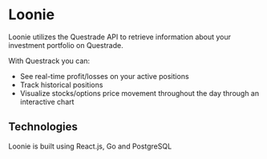 # Loonie

Loonie utilizes the Questrade API to retrieve information about your investment portfolio on Questrade. 

With Questrack you can:
- See real-time profit/losses on your active positions
- Track historical positions
- Visualize stocks/options price movement throughout the day through an interactive chart

## Technologies

Loonie is built using React.js, Go and PostgreSQL
